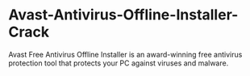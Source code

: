 # Avast-Antivirus-Offline-Installer-Crack
Avast Free Antivirus Offline Installer is an award-winning free antivirus protection tool that protects your PC against viruses and malware.

